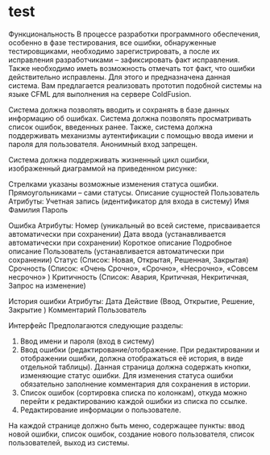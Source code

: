 # test

Функциональность
В процессе разработки программного обеспечения, особенно в фазе тестирования, все ошибки, обнаруженные тестировщиками, необходимо зарегистрировать, а после их исправления разработчиками – зафиксировать факт исправления. Также необходимо иметь возможность отмечать тот факт, что ошибки действительно исправлены. Для этого и предназначена данная система. Вам предлагается реализовать прототип подобной системы на языке CFML для выполнения на сервере ColdFusion.

Система должна позволять вводить и сохранять в базе данных информацию об ошибках. Система должна позволять просматривать список ошибок, введенных ранее. 
Также, система должна поддерживать механизмы аутентификации с помощью ввода имени и пароля для пользователя. Анонимный вход запрещен.


Система должна поддерживать жизненный цикл ошибки, изображенный диаграммой на приведенном рисунке:
 
Стрелками указаны возможные изменения статуса ошибки. Прямоугольниками – сами статусы.
Описание сущностей
Пользователь
Атрибуты:
Учетная запись (идентификатор для входа в систему)
Имя
Фамилия
Пароль

Ошибка
Атрибуты:
Номер (уникальный во всей системе, присваивается автоматически при сохранении)
Дата ввода (устанавливается автоматически при сохранении)
Короткое описание
Подробное описание
Пользователь (устанавливается автоматически при сохранении)
Статус (Список: Новая, Открытая, Решенная, Закрытая)
Срочность (Список: «Очень Срочно», «Срочно», «Несрочно», «Совсем несрочно»  )
Критичность (Список: Авария, Критичная, Некритичная, Запрос на изменение)

История ошибки
Атрибуты:
Дата
Действие (Ввод, Открытие, Решение, Закрытие )
Комментарий
Пользователь

Интерфейс
Предполагаются следующие разделы:
1.	Ввод имени и пароля (вход в систему)
2.	Ввод ошибки (редактирование/отображение. При редактировании и отображении ошибки, должна отображаться её история, в виде отдельной таблицы). Данная страница должна содержать кнопки, изменяющие статус ошибки. Для изменения статуса ошибки обязательно заполнение комментария для сохранения в истории.
3.	Список ошибок (сортировка списка по колонкам), откуда можно перейти к редактированию каждой ошибки из списка по ссылке.
4.	Редактирование информации о пользователе.

На каждой странице должно быть меню, содержащее пункты: ввод новой ошибки, список ошибок, создание нового пользователя, список пользователей, выход из системы.

